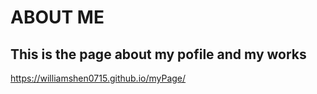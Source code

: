 # ABOUT ME

## This is the page about my pofile and my works

https://williamshen0715.github.io/myPage/
